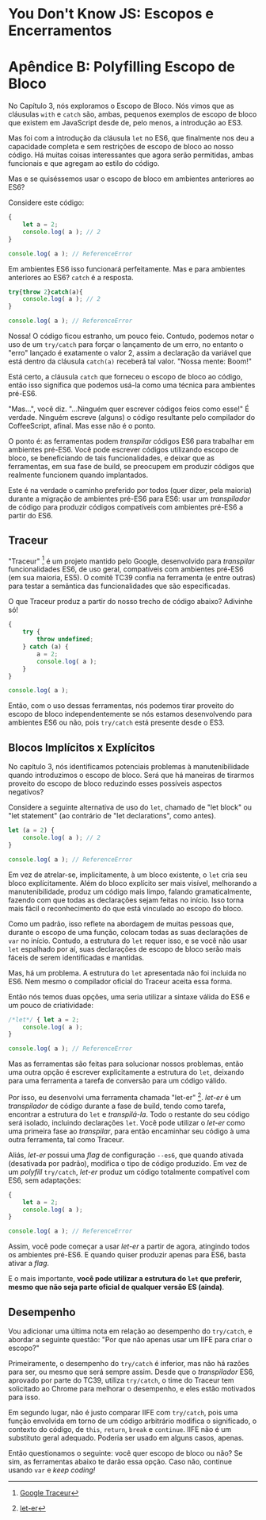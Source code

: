 # You Don't Know JS: Escopos e Encerramentos
# Apêndice B: Polyfilling Escopo de Bloco

No Capítulo 3, nós exploramos o Escopo de Bloco. Nós vimos que as cláusulas `with` e `catch` são, ambas, pequenos exemplos de escopo de bloco que existem em JavaScript desde de, pelo menos, a introdução ao ES3.

Mas foi com a introdução da cláusula `let` no ES6, que finalmente nos deu a capacidade completa e sem restrições de escopo de bloco ao nosso código. Há muitas coisas interessantes que agora serão permitidas, ambas funcionais e que agregam ao estilo do código.

Mas e se quiséssemos usar o escopo de bloco em ambientes anteriores ao ES6?

Considere este código:

```js
{
	let a = 2;
	console.log( a ); // 2
}

console.log( a ); // ReferenceError
```

Em ambientes ES6 isso funcionará perfeitamente. Mas e para ambientes anteriores ao ES6? `catch` é a resposta.

```js
try{throw 2}catch(a){
	console.log( a ); // 2
}

console.log( a ); // ReferenceError
```

Nossa! O código ficou estranho, um pouco feio. Contudo, podemos notar o uso de um `try/catch` para forçar o lançamento de um erro, no entanto o "erro" lançado é exatamente o valor 2, assim a declaração da variável que está dentro da cláusula `catch(a)` receberá tal valor. "Nossa mente: Boom!"

Está certo, a cláusula `catch` que forneceu o escopo de bloco ao código, então isso significa que podemos usá-la como uma técnica para ambientes pré-ES6.

"Mas...", você diz. "...Ninguém quer escrever códigos feios como esse!" É verdade. Ninguém escreve (alguns) o código resultante pelo compilador do CoffeeScript, afinal. Mas esse não é o ponto.

O ponto é: as ferramentas podem *transpilar* códigos ES6 para trabalhar em ambientes pré-ES6. Você pode escrever códigos utilizando escopo de bloco, se beneficiando de tais funcionalidades, e deixar que as ferramentas, em sua fase de build, se preocupem em produzir códigos que realmente funcionem quando implantados.

Este é na verdade o caminho preferido por todos (quer dizer, pela maioria) durante a migração de ambientes pré-ES6 para ES6: usar um *transpilador* de código para produzir códigos compatíveis com ambientes pré-ES6 a partir do ES6.

## Traceur

"Traceur" [^note-traceur] é um projeto mantido pelo Google, desenvolvido para *transpilar* funcionalidades ES6, de uso geral, compatíveis com ambientes pré-ES6 (em sua maioria, ES5). O comitê TC39 confia na ferramenta (e entre outras) para testar a semântica das funcionalidades que são especificadas.  

O que Traceur produz a partir do nosso trecho de código abaixo? Adivinhe só!

```js
{
	try {
		throw undefined;
	} catch (a) {
		a = 2;
		console.log( a );
	}
}

console.log( a );
```

Então, com o uso dessas ferramentas, nós podemos tirar proveito do escopo de bloco independentemente se nós estamos desenvolvendo para ambientes ES6 ou não, pois `try/catch` está presente desde o ES3.

## Blocos Implícitos x Explícitos

No capítulo 3, nós identificamos potenciais problemas à manutenibilidade quando introduzimos o escopo de bloco. Será que há maneiras de tirarmos proveito do escopo de bloco reduzindo esses possíveis aspectos negativos?

Considere a seguinte alternativa de uso do `let`, chamado de "let block" ou "let statement" (ao contrário de "let declarations", como antes).

```js
let (a = 2) {
	console.log( a ); // 2
}

console.log( a ); // ReferenceError
```

Em vez de atrelar-se, implicitamente, à um bloco existente, o `let` cria seu bloco explícitamente. Além do bloco explícito ser mais visível, melhorando a manutenibilidade, produz um código mais limpo, falando gramaticalmente, fazendo com que todas as declarações sejam feitas no início. Isso torna mais fácil o reconhecimento do que está vinculado ao escopo do bloco.

Como um padrão, isso reflete na abordagem de muitas pessoas que, durante o escopo de uma função, colocam todas as suas declarações de `var` no início. Contudo, a estrutura do `let` requer isso, e se você não usar `let` espalhado por aí, suas declarações de escopo de bloco serão mais fáceis de serem identificadas e mantidas.

Mas, há um problema. A estrutura do `let` apresentada não foi incluida no ES6. Nem mesmo o compilador oficial do Traceur aceita essa forma.

Então nós temos duas opções, uma seria utilizar a sintaxe válida do ES6 e um pouco de criatividade:

```js
/*let*/ { let a = 2;
	console.log( a );
}

console.log( a ); // ReferenceError
```

Mas as ferramentas são feitas para solucionar nossos problemas, então uma outra opção é escrever explicitamente a estrutura do `let`, deixando para uma ferramenta a tarefa de conversão para um código válido.

Por isso, eu desenvolvi uma ferramenta chamada "let-er" [^note-let_er]. *let-er* é um *transpilador* de código durante a fase de build, tendo como tarefa, encontrar a estrutura do `let` e *transpilá-la*. Todo o restante do seu código será isolado, incluindo declarações `let`. Você pode utilizar o *let-er* como uma primeira fase ao *transpilar*, para então encaminhar seu código à uma outra ferramenta, tal como Traceur.

Aliás, *let-er* possui uma *flag* de configuração `--es6`, que quando ativada (desativada por padrão), modifica o tipo de código produzido. Em vez de um *polyfill* `try/catch`, *let-er* produz um código totalmente compatível com ES6, sem adaptações:

```js
{
	let a = 2;
	console.log( a );
}

console.log( a ); // ReferenceError
```

Assim, você pode começar a usar *let-er* a partir de agora, atingindo todos os ambientes pré-ES6. E quando quiser produzir apenas para ES6, basta ativar a *flag*.

E o mais importante, **você pode utilizar a estrutura do `let` que preferir, mesmo que não seja parte oficial de qualquer versão ES (ainda)**.

## Desempenho

Vou adicionar uma última nota em relação ao desempenho do `try/catch`, e abordar a seguinte questão: "Por que não apenas usar um IIFE para criar o escopo?"

Primeiramente, o desempenho do `try/catch` é inferior, mas não há razões para ser, ou mesmo que será sempre assim. Desde que o *transpilador* ES6, aprovado por parte do TC39, utiliza `try/catch`, o time do Traceur tem solicitado ao Chrome para melhorar o desempenho, e eles estão motivados para isso.

Em segundo lugar, não é justo comparar IIFE com `try/catch`, pois uma função envolvida em torno de um código arbitrário modifica o significado, o contexto do código, de `this`, `return`, `break` e `continue`. IIFE não é um substituto geral adequado. Poderia ser usado em alguns casos, apenas.

Então questionamos o seguinte: você quer escopo de bloco ou não? Se sim, as ferramentas abaixo te darão essa opção. Caso não, continue usando `var` e *keep coding!*

[^note-traceur]: [Google Traceur](http://traceur-compiler.googlecode.com/git/demo/repl.html)

[^note-let_er]: [let-er](https://github.com/getify/let-er)
